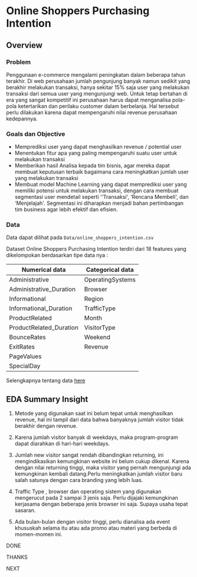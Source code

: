 # Online Shoppers Purchasing Intention

## Overview 

### Problem
Penggunaan e-commerce mengalami peningkatan dalam beberapa tahun terakhir. Di web perusahaan jumlah pengunjung banyak namun sedikit yang berakhir melakukan transaksi, hanya sekitar 15% saja user yang melakukan transaksi dari semua user yang mengunjungi web. Untuk tetap bertahan di era yang sangat kompetitif ini perusahaan harus dapat menganalisa pola-pola ketertarikan dan perilaku customer dalam berbelanja. Hal tersebut perlu dilakukan karena dapat mempengaruhi nilai revenue perusahaan kedepannya.

### Goals dan Objective
- Memprediksi user yang dapat menghasilkan revenue / potential user
- Menentukan fitur apa yang paling mempengaruhi suatu user untuk melakukan transaksi
- Memberikan hasil Analisa kepada tim bisnis, agar mereka dapat membuat keputusan terbaik bagaimana cara meningkatkan jumlah user yang melakukan transaksi
- Membuat model Machine Learning yang dapat memprediksi user yang memiliki potensi untuk melakukan transaksi, dengan cara membuat segmentasi user mendetail seperti '‘Transaksi', ‘Rencana Membeli', dan ‘Menjelajah'.  Segmentasi ini diharapkan menjadi bahan pertimbangan tim business agar lebih efektif dan efisien. 

### Data

Data dapat dilihat pada `Data/online_shoppers_intention.csv` <br>


Dataset Online Shoppers Purchasing Intention terdiri dari 18 features yang dikelompokan berdasarkan tipe data nya : <br>

| **Numerical data**     | **Categorical data**|
|----------------------- |------------- |
|Administrative | OperatingSystems|
|Administrative_Duration | Browser|
|Informational | Region|
|Informational_Duration | TrafficType|
|ProductRelated | Month|
|ProductRelated_Duration | VisitorType|
|BounceRates | Weekend |
|ExitRates | Revenue|
|PageValues |
|SpecialDay |

Selengkapnya tentang data [here](https://www.kaggle.com/datasets/imakash3011/online-shoppers-purchasing-intention-dataset)

## EDA Summary Insight
1. Metode yang digunakan saat ini belum tepat untuk menghasilkan revenue, hal ini tampil dari data bahwa banyaknya jumlah visitor tidak berakhir dengan revenue.
2. Karena jumlah visitor banyak di weekdays, maka program-program dapat diarahkan di hari-hari weekdays.
3. Jumlah new visitor sangat rendah dibandingkan returning, ini mengindikasikan kemungkinan website ini belum cukup dikenal. Karena dengan nilai returning tinggi, maka visitor yang pernah mengunjungi ada kemungkinan kembali datang.Perlu meningkatkan jumlah visitor baru salah satunya dengan cara branding yang lebih luas.
4. Traffic Type , browser dan operating sistem yang digunakan mengerucut pada 2 sampai 3 jenis saja. Perlu dijajaki kemungkinan kerjasama dengan beberapa jenis browser ini saja. Supaya usaha tepat sasaran.

5. Ada bulan-bulan dengan visitor tinggi, perlu dianalisa ada event khususkah selama itu atau ada promo atau materi yang berbeda di momen-momen ini. 



DONE

THANKS

NEXT
